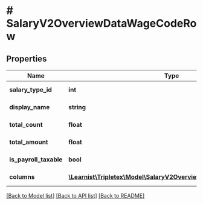 # # SalaryV2OverviewDataWageCodeRow

## Properties

Name | Type | Description | Notes
------------ | ------------- | ------------- | -------------
**salary_type_id** | **int** |  | [optional] [readonly]
**display_name** | **string** |  | [optional] [readonly]
**total_count** | **float** |  | [optional] [readonly]
**total_amount** | **float** |  | [optional] [readonly]
**is_payroll_taxable** | **bool** |  | [optional] [readonly]
**columns** | [**\Learnist\Tripletex\Model\SalaryV2OverviewDataWageCodeColumn[]**](SalaryV2OverviewDataWageCodeColumn.md) |  | [optional] [readonly]

[[Back to Model list]](../../README.md#models) [[Back to API list]](../../README.md#endpoints) [[Back to README]](../../README.md)
